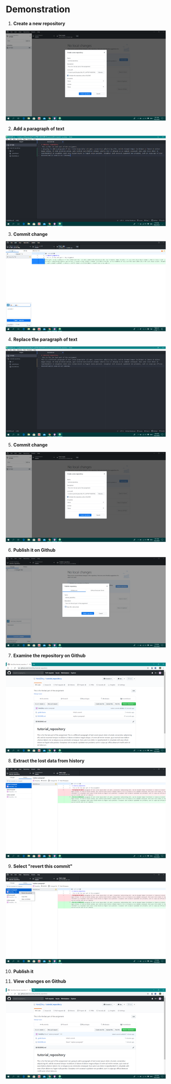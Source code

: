 # Demonstration
1. **Create a new repository** <br>

![](/images/create_repository.png)

2. **Add a paragraph of text** <br>

![](/images/add_paragraph.png)

3. **Commit change** <br>

![](/images/commit_change.png)

4. **Replace the paragraph of text** <br>

![](/images/replace_paragraph.png)

5. **Commit change** <br>

![](/images/commit_change2.png)

6. **Publish it on Github** <br>

![](/images/publish.png)

7. **Examine the repository on Github** <br>

![](/images/repository.png)

8. **Extract the lost data from history** <br>

![](/images/extract.png)

9. **Select "revert this commit"** <br>

![](/images/revert.png)

10. **Publish it** <br>

11. **View changes on Github** <br>

![](/images/final.png)
